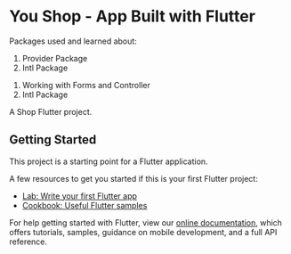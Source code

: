 <h1> You Shop - App Built with Flutter </h1>

Packages used and learned about:
<ol>
<li> Provider Package </li>
<li> Intl Package </li>
</ol>

<ol>
<li> Working with Forms and Controller </li>
<li> Intl Package </li>
</ol>


A Shop Flutter project.

## Getting Started

This project is a starting point for a Flutter application.

A few resources to get you started if this is your first Flutter project:

- [Lab: Write your first Flutter app](https://flutter.dev/docs/get-started/codelab)
- [Cookbook: Useful Flutter samples](https://flutter.dev/docs/cookbook)

For help getting started with Flutter, view our
[online documentation](https://flutter.dev/docs), which offers tutorials,
samples, guidance on mobile development, and a full API reference.
